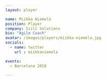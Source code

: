 ```yaml
---
layout: player

name: Miikka Niemelä
position: Player
company: Siili Solutions
bio: "Agile Coach"
avatar: /images/players/miikka-niemela.jpg
socials:
  - name: twitter
    url : miikkaniemela

events:
  - Barcelona 2018

---
```

